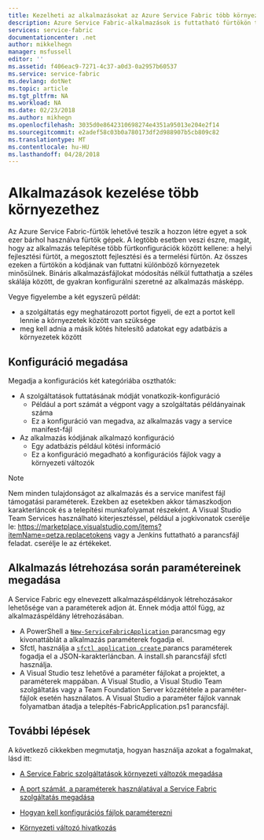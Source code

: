 ```yaml
---
title: Kezelheti az alkalmazásokat az Azure Service Fabric több környezetek |} Microsoft Docs
description: Azure Service Fabric-alkalmazások is futtatható fürtökön tartományt mérete egyik gépről több ezer gép. Bizonyos esetekben érdemes állítsa be az alkalmazását eltérően ezeket változatos környezetekben. Ez a cikk bemutatja, hogyan adhat környezet egy másik alkalmazás paramétereit.
services: service-fabric
documentationcenter: .net
author: mikkelhegn
manager: msfussell
editor: ''
ms.assetid: f406eac9-7271-4c37-a0d3-0a2957b60537
ms.service: service-fabric
ms.devlang: dotNet
ms.topic: article
ms.tgt_pltfrm: NA
ms.workload: NA
ms.date: 02/23/2018
ms.author: mikhegn
ms.openlocfilehash: 3035d0e8642310698274e4351a95013e204e2f14
ms.sourcegitcommit: e2adef58c03b0a780173df2d988907b5cb809c82
ms.translationtype: MT
ms.contentlocale: hu-HU
ms.lasthandoff: 04/28/2018
---
```

# <a name="manage-applications-for-multiple-environments"></a>Alkalmazások kezelése több környezethez

Az Azure Service Fabric-fürtök lehetővé teszik a hozzon létre egyet a sok ezer bárhol használva fürtök gépek. A legtöbb esetben veszi észre, magát, hogy az alkalmazás telepítése több fürtkonfigurációk között kellene: a helyi fejlesztési fürtöt, a megosztott fejlesztési és a termelési fürtön. Az összes ezeken a fürtökön a kódjának van futtatni különböző környezetek minősülnek. Bináris alkalmazásfájlokat módosítás nélkül futtathatja a széles skálája között, de gyakran konfigurálni szeretné az alkalmazás másképp.

Vegye figyelembe a két egyszerű példát:
  - a szolgáltatás egy meghatározott portot figyeli, de ezt a portot kell lennie a környezetek között van szüksége
  - meg kell adnia a másik kötés hitelesítő adatokat egy adatbázis a környezetek között

## <a name="specifying-configuration"></a>Konfiguráció megadása

Megadja a konfigurációs két kategóriába oszthatók:

- A szolgáltatások futtatásának módját vonatkozik-konfiguráció
  - Például a port számát a végpont vagy a szolgáltatás példányainak száma
  - Ez a konfiguráció van megadva, az alkalmazás vagy a service manifest-fájl
- Az alkalmazás kódjának alkalmazó konfiguráció
  - Egy adatbázis például kötési információ
  - Ez a konfiguráció megadható a konfigurációs fájlok vagy a környezeti változók

> [!NOTE]
> Nem minden tulajdonságot az alkalmazás és a service manifest fájl támogatási paraméterek.
> Ezekben az esetekben akkor támaszkodjon karakterláncok és a telepítési munkafolyamat részeként. A Visual Studio Team Services használható kiterjesztéssel, például a jogkivonatok cserélje le: https://marketplace.visualstudio.com/items?itemName=qetza.replacetokens vagy a Jenkins futtatható a parancsfájl feladat. cserélje le az értékeket.
>

## <a name="specifying-parameters-during-application-creation"></a>Alkalmazás létrehozása során paramétereinek megadása

A Service Fabric egy elnevezett alkalmazáspéldányok létrehozásakor lehetősége van a paraméterek adjon át. Ennek módja attól függ, az alkalmazáspéldány létrehozásában.

  - A PowerShell a [ `New-ServiceFabricApplication` ](https://docs.microsoft.com/powershell/module/servicefabric/new-servicefabricapplication?view=azureservicefabricps) parancsmag egy kivonattáblát a alkalmazás paraméterek fogadja el.
  - Sfctl, használja a [ `sfctl application create` ](https://docs.microsoft.com/azure/service-fabric/service-fabric-sfctl-application#sfctl-application-create) parancs paraméterek fogadja el a JSON-karakterláncban. A install.sh parancsfájl sfctl használja.
  - A Visual Studio tesz lehetővé a paraméter fájlokat a projektet, a paraméterek mappában. A Visual Studio, a Visual Studio Team szolgáltatás vagy a Team Foundation Server közzététele a paraméter-fájlok esetén használatos. A Visual Studio a paraméter fájlok vannak folyamatban átadja a telepítés-FabricApplication.ps1 parancsfájl.

## <a name="next-steps"></a>További lépések
A következő cikkekben megmutatja, hogyan használja azokat a fogalmakat, lásd itt:

- [A Service Fabric szolgáltatások környezeti változók megadása](service-fabric-how-to-specify-environment-variables.md)
- [A port számát, a paraméterek használatával a Service Fabric szolgáltatás megadása](service-fabric-how-to-specify-port-number-using-parameters.md)
- [Hogyan kell konfigurációs fájlok paraméterezni](service-fabric-how-to-parameterize-configuration-files.md)

- [Környezeti változó hivatkozás](service-fabric-environment-variables-reference.md)

